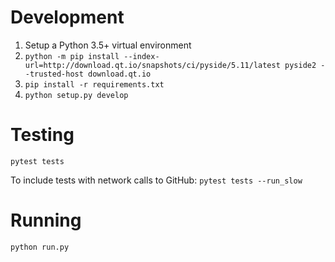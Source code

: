 # Development

1. Setup a Python 3.5+ virtual environment
2. `python -m pip install --index-url=http://download.qt.io/snapshots/ci/pyside/5.11/latest pyside2 --trusted-host download.qt.io`
3. `pip install -r requirements.txt`
4. `python setup.py develop`


# Testing

`pytest tests`

To include tests with network calls to GitHub:
`pytest tests --run_slow`

# Running

`python run.py`
